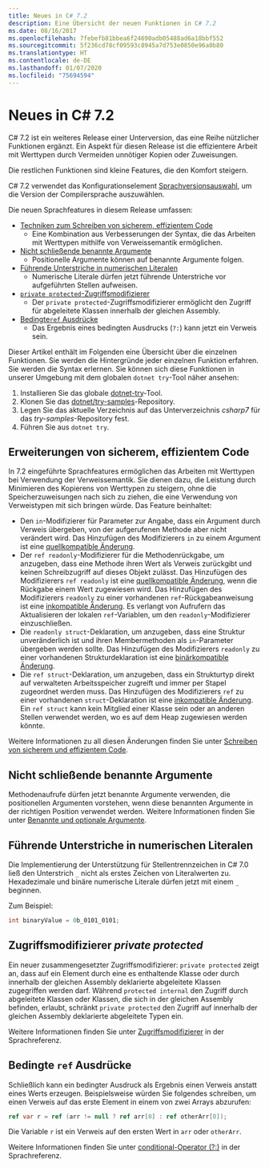 ```yaml
---
title: Neues in C# 7.2
description: Eine Übersicht der neuen Funktionen in C# 7.2
ms.date: 08/16/2017
ms.openlocfilehash: 7febefb81bbea6f24690adb05488ad6a18bbf552
ms.sourcegitcommit: 5f236cd78cf09593c8945a7d753e0850e96a0b80
ms.translationtype: HT
ms.contentlocale: de-DE
ms.lasthandoff: 01/07/2020
ms.locfileid: "75694594"
---
```

# <a name="whats-new-in-c-72"></a>Neues in C# 7.2

C# 7.2 ist ein weiteres Release einer Unterversion, das eine Reihe nützlicher Funktionen ergänzt.
Ein Aspekt für diesen Release ist die effizientere Arbeit mit Werttypen durch Vermeiden unnötiger Kopien oder Zuweisungen.

Die restlichen Funktionen sind kleine Features, die den Komfort steigern.

C# 7.2 verwendet das Konfigurationselement [Sprachversionsauswahl](../language-reference/configure-language-version.md), um die Version der Compilersprache auszuwählen.

Die neuen Sprachfeatures in diesem Release umfassen:

- [Techniken zum Schreiben von sicherem, effizientem Code](#safe-efficient-code-enhancements)
  - Eine Kombination aus Verbesserungen der Syntax, die das Arbeiten mit Werttypen mithilfe von Verweissemantik ermöglichen.
- [Nicht schließende benannte Argumente](#non-trailing-named-arguments)
  - Positionelle Argumente können auf benannte Argumente folgen.
- [Führende Unterstriche in numerischen Literalen](#leading-underscores-in-numeric-literals)
  - Numerische Literale dürfen jetzt führende Unterstriche vor aufgeführten Stellen aufweisen.
- [`private protected`-Zugriffsmodifizierer](#private-protected-access-modifier)
  - Der `private protected`-Zugriffsmodifizierer ermöglicht den Zugriff für abgeleitete Klassen innerhalb der gleichen Assembly.
- [Bedingte`ref` Ausdrücke](#conditional-ref-expressions)
  - Das Ergebnis eines bedingten Ausdrucks (`?:`) kann jetzt ein Verweis sein.

Dieser Artikel enthält im Folgenden eine Übersicht über die einzelnen Funktionen. Sie werden die Hintergründe jeder einzelnen Funktion erfahren. Sie werden die Syntax erlernen. Sie können sich diese Funktionen in unserer Umgebung mit dem globalen `dotnet try`-Tool näher ansehen:

1. Installieren Sie das globale [dotnet-try](https://github.com/dotnet/try/blob/master/README.md#setup)-Tool.
1. Klonen Sie das [dotnet/try-samples](https://github.com/dotnet/try-samples)-Repository.
1. Legen Sie das aktuelle Verzeichnis auf das Unterverzeichnis *csharp7* für das *try-samples*-Repository fest.
1. Führen Sie aus `dotnet try`.

## <a name="safe-efficient-code-enhancements"></a>Erweiterungen von sicherem, effizientem Code

In 7.2 eingeführte Sprachfeatures ermöglichen das Arbeiten mit Werttypen bei Verwendung der Verweissemantik. Sie dienen dazu, die Leistung durch Minimieren des Kopierens von Werttypen zu steigern, ohne die Speicherzuweisungen nach sich zu ziehen, die eine Verwendung von Verweistypen mit sich bringen würde. Das Feature beinhaltet:

- Den `in`-Modifizierer für Parameter zur Angabe, dass ein Argument durch Verweis übergeben, von der aufgerufenen Methode aber nicht verändert wird. Das Hinzufügen des Modifizierers `in` zu einem Argument ist eine [quellkompatible Änderung](version-update-considerations.md#source-compatible-changes).
- Der `ref readonly`-Modifizierer für die Methodenrückgabe, um anzugeben, dass eine Methode ihren Wert als Verweis zurückgibt und keinen Schreibzugriff auf dieses Objekt zulässt. Das Hinzufügen des Modifizierers `ref readonly` ist eine [quellkompatible Änderung](version-update-considerations.md#source-compatible-changes), wenn die Rückgabe einem Wert zugewiesen wird. Das Hinzufügen des Modifizierers `readonly` zu einer vorhandenen `ref`-Rückgabeanweisung ist eine [inkompatible Änderung](version-update-considerations.md#incompatible-changes). Es verlangt von Aufrufern das Aktualisieren der lokalen `ref`-Variablen, um den `readonly`-Modifizierer einzuschließen.
- Die `readonly struct`-Deklaration, um anzugeben, dass eine Struktur unveränderlich ist und ihren Membermethoden als `in`-Parameter übergeben werden sollte. Das Hinzufügen des Modifizierers `readonly` zu einer vorhandenen Strukturdeklaration ist eine [binärkompatible Änderung](version-update-considerations.md#binary-compatible-changes).
- Die `ref struct`-Deklaration, um anzugeben, dass ein Strukturtyp direkt auf verwalteten Arbeitsspeicher zugreift und immer per Stapel zugeordnet werden muss. Das Hinzufügen des Modifizierers `ref` zu einer vorhandenen `struct`-Deklaration ist eine [inkompatible Änderung](version-update-considerations.md#incompatible-changes). Ein `ref struct` kann kein Mitglied einer Klasse sein oder an anderen Stellen verwendet werden, wo es auf dem Heap zugewiesen werden könnte.

Weitere Informationen zu all diesen Änderungen finden Sie unter [Schreiben von sicherem und effizientem Code](../write-safe-efficient-code.md).

## <a name="non-trailing-named-arguments"></a>Nicht schließende benannte Argumente

Methodenaufrufe dürfen jetzt benannte Argumente verwenden, die positionellen Argumenten vorstehen, wenn diese benannten Argumente in der richtigen Position verwendet werden. Weitere Informationen finden Sie unter [Benannte und optionale Argumente](../programming-guide/classes-and-structs/named-and-optional-arguments.md).

## <a name="leading-underscores-in-numeric-literals"></a>Führende Unterstriche in numerischen Literalen

Die Implementierung der Unterstützung für Stellentrennzeichen in C# 7.0 ließ den Unterstrich `_` nicht als erstes Zeichen von Literalwerten zu. Hexadezimale und binäre numerische Literale dürfen jetzt mit einem `_` beginnen.

Zum Beispiel:

```csharp
int binaryValue = 0b_0101_0101;
```

## <a name="private-protected-access-modifier"></a>Zugriffsmodifizierer *private protected*

Ein neuer zusammengesetzter Zugriffsmodifizierer: `private protected` zeigt an, dass auf ein Element durch eine es enthaltende Klasse oder durch innerhalb der gleichen Assembly deklarierte abgeleitete Klassen zugegriffen werden darf. Während `protected internal` den Zugriff durch abgeleitete Klassen oder Klassen, die sich in der gleichen Assembly befinden, erlaubt, schränkt `private protected` den Zugriff auf innerhalb der gleichen Assembly deklarierte abgeleitete Typen ein.

Weitere Informationen finden Sie unter [Zugriffsmodifizierer](../language-reference/keywords/access-modifiers.md) in der Sprachreferenz.

## <a name="conditional-ref-expressions"></a>Bedingte `ref` Ausdrücke

Schließlich kann ein bedingter Ausdruck als Ergebnis einen Verweis anstatt eines Werts erzeugen. Beispielsweise würden Sie folgendes schreiben, um einen Verweis auf das erste Element in einem von zwei Arrays abzurufen:

```csharp
ref var r = ref (arr != null ? ref arr[0] : ref otherArr[0]);
```

Die Variable `r` ist ein Verweis auf den ersten Wert in `arr` oder `otherArr`.

Weitere Informationen finden Sie unter [conditional-Operator (?:)](../language-reference/operators/conditional-operator.md) in der Sprachreferenz.
